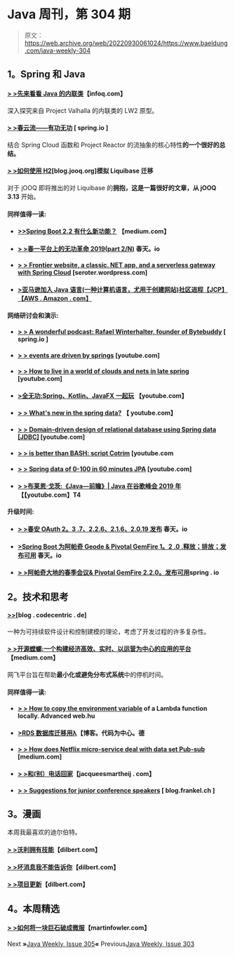 # Java 周刊，第 304 期

> 原文：<https://web.archive.org/web/20220930061024/https://www.baeldung.com/java-weekly-304>

## 1。Spring 和 Java

#### [**> >先来看看 Java 的内联类**](https://web.archive.org/web/20220627081009/https://www.infoq.com/articles/inline-classes-java/?utm_campaign=infoq_content&utm_source=infoq&utm_medium=feed&utm_term=Java)【infoq.com】

深入探究来自 Project Valhalla 的内联类的 LW2 原型。

#### [**> >春云流——有功无功**](https://web.archive.org/web/20220627081009/https://spring.io/blog/2019/10/17/spring-cloud-stream-functional-and-reactive) [ spring.io ]

结合 Spring Cloud 函数和 Project Reactor 的流抽象的核心特性**的一个很好的总结。**

#### [> >如何使用 H2](https://web.archive.org/web/20220627081009/https://blog.jooq.org/2019/10/16/how-to-simulate-a-liquibase-migration-using-h2/)[blog.jooq.org]模拟 Liquibase 迁移

对于 jOOQ 即将推出的对 Liquibase 的**拥抱，这是一篇很好的文章，从 jOOQ 3.13** 开始。

#### 同样值得一读:

*   #### [**>>Spring Boot 2.2 有什么新功能？**](https://web.archive.org/web/20220627081009/https://medium.com/@TimvanBaarsen/whats-new-in-spring-boot-2-2-dab550f664bb) 【medium.com】

*   #### [**> >春一平台上的无功革命 2019(part 2/N)**](https://web.archive.org/web/20220627081009/https://spring.io/blog/2019/10/22/the-reactive-revolution-at-springone-platform-2019-part-2-n) 春天。io

*   #### [**> > Frontier website, a classic. NET app, and a serverless gateway with Spring Cloud**](https://web.archive.org/web/20220627081009/https://seroter.wordpress.com/2019/10/16/fronting-web-sites-a-classic-net-app-and-a-serverless-function-with-spring-cloud-gateway/) [seroter.wordpress.com]

*   #### [**>亚马逊加入 Java 语言(一种计算机语言，尤用于创建网站)社区进程**【JCP】【AWS . Amazon . com】](https://web.archive.org/web/20220627081009/https://aws.amazon.com/blogs/opensource/amazon-joins-the-java-community-process-jcp/)

**网络研讨会和演示:**

*   #### [> > A wonderful podcast: Rafael Winterhalter, founder of Bytebuddy](https://web.archive.org/web/20220627081009/https://spring.io/blog/2019/10/18/a-bootiful-podcast-bytebuddy-founder-rafael-winterhalter) [ spring.io ]

*   #### [> > events are driven by springs](https://web.archive.org/web/20220627081009/https://www.youtube.com/watch?v=oTTfaynD1Xc) [youtube.com]

*   #### [> > How to live in a world of clouds and nets in late spring](https://web.archive.org/web/20220627081009/https://www.youtube.com/watch?v=mINNQ3zpRrE) [youtube.com]

*   #### [>全无功:Spring、Kotlin、JavaFX 一起玩](https://web.archive.org/web/20220627081009/https://www.youtube.com/watch?v=Lse51SpfKHo) 【youtube.com】

*   #### [> > What's new in the spring data?](https://web.archive.org/web/20220627081009/https://www.youtube.com/watch?v=jwdhZcCOock) 【 youtube.com】

*   #### [> > Domain-driven design of relational database using Spring data [JDBC]](https://web.archive.org/web/20220627081009/https://www.youtube.com/watch?v=GOSW911Ox6s) [youtube.com]

*   #### [> > is better than BASH: script Cotrim](https://web.archive.org/web/20220627081009/https://www.youtube.com/watch?v=BHhp_1SGm64) [youtube.com

*   #### [> > Spring data of 0-100 in 60 minutes JPA](https://web.archive.org/web/20220627081009/https://www.youtube.com/watch?v=Zyqpo8gxSO0) [youtube.com]

*   #### [> >布莱恩·戈茨:《Java—前瞻》| Java 在谷歌峰会 2019 年](https://web.archive.org/web/20220627081009/https://www.youtube.com/watch?v=GAa54jXKbn4&feature=youtu.be)【【youtube.com】T4

**升级时间:**

*   #### [> >春安 OAuth 2。3 .7、2.2.6、2.1.6、2.0.19 发布](https://web.archive.org/web/20220627081009/https://spring.io/blog/2019/10/17/spring-security-oauth-2-3-7-2-2-6-2-1-6-2-0-19-released) 春天。io

*   #### [**>Spring Boot 为阿帕奇 Geode & Pivotal GemFire 1。2 .0 .释放；排放；发布可用**](https://web.archive.org/web/20220627081009/https://spring.io/blog/2019/10/22/spring-boot-for-apache-geode-pivotal-gemfire-1-2-0-release-available) 春天。io

*   #### [> >阿帕奇大地的春季会议& Pivotal GemFire 2.2.0。发布可用](https://web.archive.org/web/20220627081009/https://spring.io/blog/2019/10/18/spring-session-for-apache-geode-pivotal-gemfire-2-2-0-release-available)spring . io

## 2。技术和思考

#### [**>>**](https://web.archive.org/web/20220627081009/https://blog.codecentric.de/en/2019/10/sustainable-software-development/)[blog . codecentric . de]

一种为可持续软件设计和控制建模的理论，考虑了开发过程的许多复杂性。

#### [> >开源螳螂:一个构建经济高效、实时、以运营为中心的应用的平台](https://web.archive.org/web/20220627081009/https://netflixtechblog.com/open-sourcing-mantis-a-platform-for-building-cost-effective-realtime-operations-focused-5b8ff387813a)【medium.com】

网飞平台旨在帮助**最小化或避免分布式系统**中的停机时间。

#### 同样值得一读:

*   #### [> > How to copy the environment variable](https://web.archive.org/web/20220627081009/https://advancedweb.hu/2019/10/22/lambda_local_environment/) of a Lambda function locally. Advanced web.hu

*   #### [**>RDS 数据库迁移用λ**](https://web.archive.org/web/20220627081009/https://blog.codecentric.de/en/2019/10/rds-database-migration-with-lambda/)【博客。代码为中心。德

*   #### [> > How does Netflix micro-service deal with data set Pub-sub](https://web.archive.org/web/20220627081009/https://medium.com/netflix-techblog/how-netflix-microservices-tackle-dataset-pub-sub-4a068adcc9a) [medium.com]

*   #### [> >和(别）电话回家](https://web.archive.org/web/20220627081009/https://jacquesmattheij.com/et-phone-home/)【jacqueesmartheij . com】

*   #### [> > Suggestions for junior conference speakers](https://web.archive.org/web/20220627081009/https://blog.frankel.ch/advices-junior-conference-speakers/) [ blog.frankel.ch ]

## 3。漫画

本周我最喜欢的迪尔伯特。

#### [**> >沃利拥有技能**](https://web.archive.org/web/20220627081009/https://dilbert.com/strip/2019-10-18)【dilbert.com】

#### [**> >坏消息我不能告诉你**](https://web.archive.org/web/20220627081009/https://dilbert.com/strip/2019-10-20)【dilbert.com】

#### [**> >项目更新**](https://web.archive.org/web/20220627081009/https://dilbert.com/strip/2019-10-24)【dilbert.com】

## 4。本周精选

#### [> >如何将一块巨石破成微服](https://web.archive.org/web/20220627081009/https://martinfowler.com/articles/break-monolith-into-microservices.html)【martinfowler.com】

Next **»**[Java Weekly, Issue 305](/web/20220627081009/https://www.baeldung.com/java-weekly-305)**«** Previous[Java Weekly, Issue 303](/web/20220627081009/https://www.baeldung.com/java-weekly-303)
